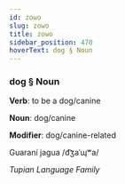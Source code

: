 ```yaml
---
id: zowo
slug: zowo
title: zowo
sidebar_position: 470
hoverText: dog § Noun
---
```


### dog § Noun

**Verb**: to be a dog/canine

**Noun**: dog/canine

**Modifier**: dog/canine-related

Guaraní jagua /d͡ʒaˈɰʷa/

*Tupian Language Family*